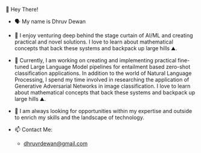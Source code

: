 👋 Hey There!

- 🗣️ My name is Dhruv Dewan

- 🌱 I enjoy venturing deep behind the stage curtain of AI/ML and creating practical and novel solutions. I love to learn about mathematical concepts that back these systems and backpack up large hills ⛰️.

- 🧮 Currently, I am working on creating and implementing practical fine-tuned Large Language Model pipelines for entailment based zero-shot classification applications. In addition to the world of Natural Language Processing, I spend my time involved in researching the application of Generative Adversarial Networks in image classification. I love to learn about mathematical concepts that back these systems and backpack up large hills ⛰️.

- 🧐 I am always looking for opportunities within my expertise and outside to enrich my skills and the landscape of technology.

- 📫 Contact Me:
    - dhruvrdewan@gmail.com

<!---
dhruv-dewan/dhruv-dewan is a ✨ special ✨ repository because its `README.md` (this file) appears on your GitHub profile.
You can click the Preview link to take a look at your changes.
--->
